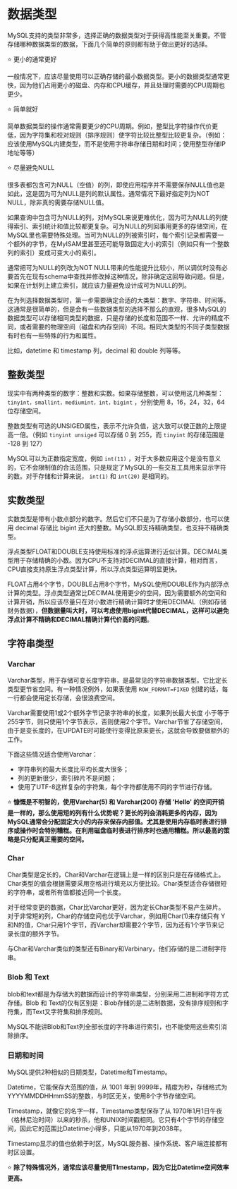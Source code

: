 # 数据类型

MySQL支持的类型非常多，选择正确的数据类型对于获得高性能至关重要。不管存储哪种数据类型的数据，下面几个简单的原则都有助于做出更好的选择。

:star: 更小的通常更好

一般情况下，应该尽量使用可以正确存储的最小数据类型。更小的数据类型通常更快，因为他们占用更小的磁盘、内存和CPU缓存，并且处理时需要的CPU周期也更少。

:star: 简单就好

简单数据类型的操作通常需要更少的CPU周期。例如，整型比字符操作代价更低，因为字符集和校对规则（排序规则）使字符比较比整型比较更复杂。（例如：应该使用MySQL内建类型，而不是使用字符串存储日期和时间；使用整型存储IP地址等等）

:star: 尽量避免NULL

很多表都包含可为NULL（空值）的列，即使应用程序并不需要保存NULL值也是如此，这是因为可为NULL是列的默认属性。通常情况下最好指定列为NOT NULL，除非真的需要存储NULL值。

如果查询中包含可为NULL的列，对MySQL来说更难优化，因为可为NULL的列使得索引、索引统计和值比较都更复杂。可为NULL的列回事用更多的存储空间，在MySQL里也需要特殊处理。当可为NULL的列被索引时，每个索引记录都需要一个额外的字节，在MyISAM里甚至还可能导致固定大小的索引（例如只有一个整数列的索引）变成可变大小的索引。

通常把可为NULL的列改为NOT NULL带来的性能提升比较小，所以调优时没有必要首先在现有schema中查找并修改掉这种情况，除非确定这回导致问题。但是，如果在计划列上建立索引，就应该力量避免设计成可为NULL的列。

在为列选择数据类型时，第一步需要确定合适的大类型：数字、字符串、时间等。这通常是很简单的，但是会有一些数据类型的选择不那么的直观，很多MySQL的数据类型可以存储相同类型的数据，只是存储的长度和范围不一样、允许的精度不同，或者需要的物理空间（磁盘和内存空间）不同。相同大类型的不同子类型数据有时也有一些特殊的行为和属性。

比如，datetime 和 timestamp 列，decimal 和 double 列等等。

## 整数类型

现实中有两种类型的数字：整数和实数。如果存储整数，可以使用这几种类型：`tinyint，smallint，mediumint，int，bigint` ，分别使用 8，16，24，32，64 位存储空间。

整数类型有可选的UNSIGED属性，表示不允许负值，这大致可以使正数的上限提高一倍。（例如 `tinyint unsiged` 可以存储 0 到 255，而 `tinyint` 的存储范围是 -128 到 127）

MySQL可以为正数指定宽度，例如  `int(11)` ，对于大多数应用这个是没有意义的，它不会限制值的合法范围，只是规定了MySQL的一些交互工具用来显示字符的数。对于存储和计算来说， `int(1)` 和 `int(20)` 是相同的。

## 实数类型

实数类型是带有小数点部分的数字。然后它们不只是为了存储小数部分，也可以使用 decimal 存储比 bigint 还大的整数。MySQL即支持精确类型，也支持不精确类型。

浮点类型FLOAT和DOUBLE支持使用标准的浮点运算进行近似计算。DECIMAL类型用于存储精确的小数。因为CPU不支持对DECIMAL的直接计算，相对而言，CPU直接支持原生浮点类型计算，所以浮点类型运算明显更快。

FLOAT占用4个字节，DOUBLE占用8个字节，MySQL使用DOUBLE作为内部浮点计算的类型。浮点类型通常比DECIMAL使用更少的空间，因为需要额外的空间和计算开销，所以应该尽量只在对小数进行精确计算时才使用DECIMAL（例如存储财务数据），**但数据量叫大时，可以考虑使用bigint代替DECIMAL，这样可以避免浮点计算不精确和DECIMAL精确计算代价高的问题**。

## 字符串类型

### Varchar

Varchar类型，用于存储可变长度字符串，是最常见的字符串数据类型。它比定长类型更节省空间。有一种情况例外，如果表使用 `ROW_FORMAT=FIXED` 创建的话，每一行都会使用定长存储，会很浪费空间。

Varchar需要使用1或2个额外字节记录字符串的长度，如果列长最大长度 小于等于 255字节，则只使用1个字节表示，否则使用2个字节。Varchar节省了存储空间，由于是变长度的，在UPDATE时可能使行变得比原来更长，这就会导致要做额外的工作。

下面这些情况适合使用Varchar：

- 字符串列的最大长度比平均长度大很多；
- 列的更新很少，索引碎片不是问题；
- 使用了UTF-8这样复杂的字符集，每个字符都使用不同的字节进行存储。

:star: **慷慨是不明智的，使用Varchar(5) 和 Varchar(200) 存储 'Hello' 的空间开销是一样的，那么使用短的列有什么优势呢？更长的列会消耗更多的内存，因为MySQL通常会分配固定大小的内存来保存内部值。尤其是使用内存临时表进行排序或操作时会特别糟糕。在利用磁盘临时表进行排序时也通用糟糕。所以最高的策略是只分配真正需要的空间。**

### Char

Char类型是定长的，Char和Varchar在逻辑上是一样的区别只是在存储格式上。Char类型的值会根据需要采用空格进行填充以方便比较。Char类型适合存储很短的字符串，或者所有值都接近同一个长度。

对于经常变更的数据，Char比Varchar更好，因为定长Char类型不易产生碎片。对于非常短的列，Char的存储空间也优于Varchar，例如用Char(1)来存储只有 Y和N的值，Char只用1个字节，而Varchar却需要2个字节，因为还有1个字节来记录长度的额外字节。

与Char和Varchar类似的类型还有Binary和Varbinary，他们存储的是二进制字符串。

### Blob 和 Text

blob和text都是为存储大的数据而设计的字符串类型，分别采用二进制和字符方式存储。Blob 和 Text的仅有区别是：Blob存储的是二进制数据，没有排序规则和字符集，而Text又字符集和排序规则。

MySQL不能讲Blob和Text列全部长度的字符串进行索引，也不能使用这些索引消除排序。

### 日期和时间

MySQL提供2种相似的日期类型，Datetime和Timestamp。

Datetime，它能保存大范围的值，从 1001 年到 9999年，精度为秒，存储格式为YYYYMMDDHHmmSS的整数，与时区无关，使用8个字节存储空间。

Timestamp，就像它的名字一样，Timestamp类型保存了从 1970年1月1日午夜（格林尼治时间）以来的秒杀，他和UNIX时间戳相同。它只有4个字节的存储空间，因此它的范围比Datetime小得多，只能从1970年到2038年。

Timestamp显示的值也依赖于时区，MySQL服务器、操作系统、客户端连接都有时区设置。

:star: **除了特殊情况外，通常应该尽量使用TImestamp，因为它比Datetime空间效率更高。**

